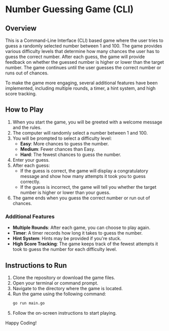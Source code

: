 # Number Guessing Game (CLI)

## Overview
This is a Command-Line Interface (CLI) based game where the user tries to guess a randomly selected number between 1 and 100. The game provides various difficulty levels that determine how many chances the user has to guess the correct number. After each guess, the game will provide feedback on whether the guessed number is higher or lower than the target number. The game continues until the user guesses the correct number or runs out of chances. 

To make the game more engaging, several additional features have been implemented, including multiple rounds, a timer, a hint system, and high score tracking.

## How to Play
1. When you start the game, you will be greeted with a welcome message and the rules.
2. The computer will randomly select a number between 1 and 100.
3. You will be prompted to select a difficulty level:
   - **Easy**: More chances to guess the number.
   - **Medium**: Fewer chances than Easy.
   - **Hard**: The fewest chances to guess the number.
4. Enter your guess.
5. After each guess:
   - If the guess is correct, the game will display a congratulatory message and show how many attempts it took you to guess correctly.
   - If the guess is incorrect, the game will tell you whether the target number is higher or lower than your guess.
6. The game ends when you guess the correct number or run out of chances.

### Additional Features
- **Multiple Rounds**: After each game, you can choose to play again.
- **Timer**: A timer records how long it takes to guess the number.
- **Hint System**: Hints may be provided if you're stuck.
- **High Score Tracking**: The game keeps track of the fewest attempts it took to guess the number for each difficulty level.

## Instructions to Run
1. Clone the repository or download the game files.
2. Open your terminal or command prompt.
3. Navigate to the directory where the game is located.
4. Run the game using the following command:
   ```bash
   go run main.go 
5. Follow the on-screen instructions to start playing.

Happy Coding!